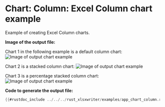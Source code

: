 # Chart: Column: Excel Column chart example

Example of creating Excel Column charts.


**Image of the output file:**

Chart 1 in the following example is a default column chart:
![Image of output chart example](../../images/chart_column1.png)

Chart 2 is a stacked column chart:
![Image of output chart example](../../images/chart_column2.png)

Chart 3 is a percentage stacked column chart:
![Image of output chart example](../../images/chart_column3.png)


**Code to generate the output file:**

```rust
{{#rustdoc_include ../../../rust_xlsxwriter/examples/app_chart_column.rs:6:}}
```